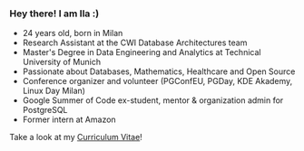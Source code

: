 ### Hey there! I am Ila :)

* 24 years old, born in Milan
* Research Assistant at the CWI Database Architectures team
* Master's Degree in Data Engineering and Analytics at Technical University of Munich
* Passionate about Databases, Mathematics, Healthcare and Open Source
* Conference organizer and volunteer (PGConfEU, PGDay, KDE Akademy, Linux Day Milan)
* Google Summer of Code ex-student, mentor & organization admin for PostgreSQL
* Former intern at Amazon

Take a look at my [Curriculum Vitae](https://github.com/ila/Curriculum-Vitae)! 

